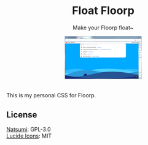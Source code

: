 <h1 align="center">Float Floorp</h1>
<p align="center">Make your Floorp float~</p>
<div align='center'><img width='200' src="./stuffs/main.png"></div>
<br/>

This is my personal CSS for Floorp.

## License
[Natsumi](https://github.com/greeeen-dev/natsumi-browser):  GPL-3.0<br/>
[Lucide Icons](https://lucide.dev/): MIT
